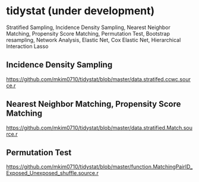 # tidystat (under development)
Stratified Sampling, Incidence Density Sampling, Nearest Neighbor Matching, Propensity Score Matching, Permutation Test, Bootstrap resampling, Network Analysis, Elastic Net, Cox Elastic Net, Hierarchical Interaction Lasso


## Incidence Density Sampling
https://github.com/mkim0710/tidystat/blob/master/data.stratifed.ccwc.source.r

## Nearest Neighbor Matching, Propensity Score Matching
https://github.com/mkim0710/tidystat/blob/master/data.stratified.Match.source.r

## Permutation Test
https://github.com/mkim0710/tidystat/blob/master/function.MatchingPairID_Exposed_Unexposed_shuffle.source.r

